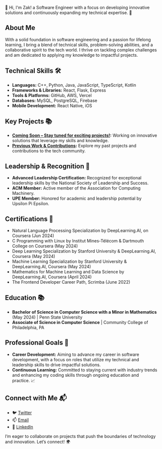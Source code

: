 👋 Hi, I'm Zak! a Software Engineer with a focus on developing innovative solutions and continuously expanding my technical expertise. 🚀

## About Me
With a solid foundation in software engineering and a passion for lifelong learning, I bring a blend of technical skills, problem-solving abilities, and a collaborative spirit to the tech world. I thrive on tackling complex challenges and am dedicated to applying my knowledge to impactful projects.

## Technical Skills 🛠️
- **Languages:** C++, Python, Java, JavaScript, TypeScript, Kotlin
- **Frameworks & Libraries:** React, Flask, Express
- **Tools & Platforms:** GitHub, AWS, Vercel
- **Databases:** MySQL, PostgreSQL, Firebase
- **Mobile Development:** React Native, iOS

## Key Projects 📚
- **[Coming Soon – Stay tuned for exciting projects!](#):** Working on innovative solutions that leverage my skills and knowledge.
- **[Previous Work & Contributions](#):** Explore my past projects and contributions to the tech community.

<!--You can view more [here](https://github.com/levisstrauss).-->

## Leadership & Recognition 🌟
- **Advanced Leadership Certification:** Recognized for exceptional leadership skills by the National Society of Leadership and Success.
- **ACM Member:** Active member of the Association for Computing Machinery.
- **UPE Member:** Honored for academic and leadership potential by Upsilon Pi Epsilon.

## Certifications 🏅 
- Natural Language Processing Specialization by DeepLearning.AI, on Coursera (Jun 2024)
- C Programming with Linux by Institut Mines-Télécom & Dartmouth College on Coursera (May 2024)
- Deep Learning Specialization by Stanford University & DeepLearning.AI, Coursera (May 2024)
- Machine Learning Specialization by Stanford University & DeepLearning.AI, Coursera (May 2024)
- Mathematics for Machine Learning and Data Science by DeepLearning.AI, Coursera (April 2024)
- The Frontend Developer Career Path, Scrimba (June 2022)

## Education 📚 
- **Bachelor of Science in Computer Science with a Minor in Mathematics** (May 2024) | Penn State University
- **Associate of Science in Computer Science** | Community College of Philadelphia, PA

## Professional Goals 🚀
- **Career Development:** Aiming to advance my career in software development, with a focus on roles that utilize my technical and leadership skills to drive impactful solutions.
- **Continuous Learning:** Committed to staying current with industry trends and enhancing my coding skills through ongoing education and practice. 📈

## Connect with Me 📬
- 🐦 [Twitter](https://twitter.com/codemon91)
- 📫 [Email](mailto:levisstrauss11@yahoo.com)
- 🔗 [LinkedIn](https://www.linkedin.com/in/codemon)

I’m eager to collaborate on projects that push the boundaries of technology and innovation. Let’s connect! 🌍
